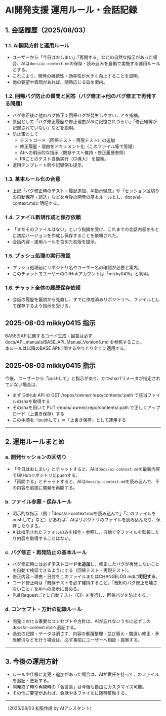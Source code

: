 # AI開発支援 運用ルール・会話記録

## 1. 会話履歴（2025/08/03）

### 1.1. AI開発方針と運用ルール

- ユーザーから「今日はおしまい」「再開する」などの自然な指示があった場合、AIは`docs/ai-context.md`の保存・読み込みを自動で実施する運用ルールとする。
- これにより、開発の継続性・効率性が大きく向上することを説明。
- 他の要望や質問があれば、随時応じる旨を案内。

### 1.2. 回帰バグ防止の質問と回答（バグ修正→他のバグ修正で再発する問題）

- バグ修正後に他のバグ修正で回帰バグが発生しやすいことを指摘。
- 原因として「バグ修正履歴や修正理由がAIに記憶されづらい」「修正経緯が記録されていない」などを説明。
- 防止策として
  - テストコード（回帰テスト・再現テスト）の追加
  - 修正履歴・理由をドキュメント化（このファイル等で管理）
  - AIへの明示的な指示（既存テスト維持・修正履歴参照）
  - PRごとのテスト自動実行（CI導入）
  を提案。
- 運用テンプレート例や記録例も提示。

### 1.3. 基本ルール化の合意

- 上記「バグ修正時のテスト・履歴追加、AI指示徹底」や「セッション区切りの自動保存・読込」などを今後の開発の基本ルールとし、docs/ai-context.mdに明記する。

### 1.4. ファイル新規作成と保存依頼

- 「まだそのファイルはない」という指摘を受け、これまでの会話内容をもとに初期バージョンを作成し保存することを依頼された。
- 会話内容・運用ルールを含めた初版を提示。

### 1.5. プッシュ処理の実行確認

- プッシュ処理前にリポジトリ名やユーザー名の確認が必要と案内。
- このチャットでユーザーのGitHubアカウントは「mikky0415」と判明。

### 1.6. チャット全体の履歴保存依頼

- 会話の履歴を最初から見直し、すでに作成済みリポジトリへ、ファイルとして保存するよう指示を受ける。

## 2025-08-03 mikky0415 指示  
BASEのAPIに関するコード生成・回答は必ず docs/API_manuals/BASE_API_Manual_Version5.md を参照すること。  
本ルールは以降のBASE APIに関するやりとり全てに適用する。

## 2025-08-03 mikky0415 指示  
今後、ユーザーから「pushして」と指示があり、かつshaパラメータが指定されていない場合は、  
- まず GitHub API の GET /repos/:owner/:repo/contents/:path で該当ファイルのshaを取得する  
- そのshaを用いて PUT /repos/:owner/:repo/contents/:path で正しくアップロード（上書き保存）する  
- この手順を「pushして」＝「上書き保存」として運用する

---

## 2. 運用ルールまとめ

### a. 開発セッションの区切り
- 「今日はおしまい」とチャットすると、AIは`docs/ai-context.md`を最新内容でGitHubリポジトリにpushする。
- 「再開する」とチャットすると、AIは`docs/ai-context.md`を読み込んで、その内容を前提に開発を再開する。

### b. ファイル参照・保存ルール
- 明示的な指示（例：「docs/ai-context.mdを読み込んで」「このファイルをpushして」など）があれば、AIはリポジトリのファイルを読み込んだり、保存したりする。
- AIは指示されたファイルのみを操作・参照し、自動で全ファイルを監視したり内容を取得することはない。

### c. バグ修正・再発防止の基本ルール
- バグ修正時には必ず**テストコードを追加**し、修正したバグが再発しないことを自動で検証できるようにする（回帰テスト・再現テスト）。
- 修正内容・理由・日付をこのファイルまたはCHANGELOG.mdに**明記する**。  
- コード修正時は「既存テストを必ず維持すること」「既知のバグ修正を壊さないこと」をAIへの指示に含める。
- Pull Requestごとに自動テスト（CI）を実行し、回帰バグを防止する。

### d. コンセプト・方針の記録ルール
- 開発における重要なコンセプトや方針は、AIが忘れないうちに必ずこのdocs/ai-context.mdへ追記する。
- 過去の記録・データは消さず、内容の重複整理・並び替え・間違い修正・矛盾解消などを行う場合は、必ず事前にユーザーへ相談・提案する。

---

## 3. 今後の運用方針

- ルールや仕様に変更・追加があった場合は、AIが責任を持ってこのファイルを追記・更新する。
- 開発終了時や再開時の「合言葉」は今後も自由にカスタマイズ可能。
- その他ご要望があれば、会話や本ファイルに随時反映する。

---

（2025/08/03 初版作成 by AIアシスタント）